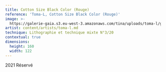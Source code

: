 ```yaml
---
title: Cotton Size Black Color (Rouge)
reference: 'Toma-L, Cotton Size Black Color (Rouge)'
image: >-
  https://galerie-gaia.s3.eu-west-3.amazonaws.com/tina/uploads/toma-l/galerie-gaia-toma-l-cottonsizeblackandColor-rouge-160x122.jpg
artist: content/artists/toma-l.md
technique: Lithographie et technique mixte N°3/20
contextual: true
dimensions:
  height: 160
  width: 122
---
```


2021 Réservé 
